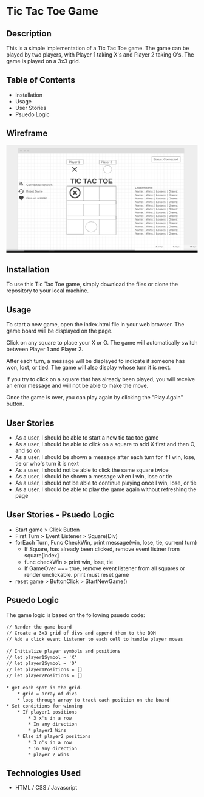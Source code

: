 # Tic Tac Toe Game

## Description
This is a simple implementation of a Tic Tac Toe game. The game can be played by two players, with Player 1 taking X's and Player 2 taking O's. The game is played on a 3x3 grid.

## Table of Contents

* Installation
* Usage
* User Stories
* Psuedo Logic

## Wireframe
![Wireframe](wireframe.png)


## Installation

To use this Tic Tac Toe game, simply download the files or clone the repository to your local machine.

## Usage

To start a new game, open the index.html file in your web browser. The game board will be displayed on the page.

Click on any square to place your X or O. The game will automatically switch between Player 1 and Player 2.

After each turn, a message will be displayed to indicate if someone has won, lost, or tied. The game will also display whose turn it is next.

If you try to click on a square that has already been played, you will receive an error message and will not be able to make the move.

Once the game is over, you can play again by clicking the "Play Again" button.

## User Stories

* As a user, I should be able to start a new tic tac toe game
* As a user, I should be able to click on a square to add X first and then O, and so on
* As a user, I should be shown a message after each turn for if I win, lose, tie or who's turn it is next
* As a user, I should not be able to click the same square twice
* As a user, I should be shown a message when I win, lose or tie
* As a user, I should not be able to continue playing once I win, lose, or tie
* As a user, I should be able to play the game again without refreshing the page

## User Stories - Psuedo Logic
* Start game > Click Button 
* First Turn > Event Listener > Square(Div)
*   forEach Turn, Func CheckWin, print message(win, lose, tie, current turn)
    * If Square, has already been clicked, remove event listner from square[index]
    * func checkWin > print win, lose, tie
    * If GameOver === true, remove event listener from all squares or render unclickable.
        print must reset game
* reset game > ButtonClick > StartNewGame()

## Psuedo Logic

The game logic is based on the following psuedo code:
```
// Render the game board
// Create a 3x3 grid of divs and append them to the DOM
// Add a click event listener to each cell to handle player moves

// Initialize player symbols and positions
// let player1Symbol = 'X'
// let player2Symbol = 'O'
// let player1Positions = []
// let player2Positions = []

* get each spot in the grid.
    * grid = array of divs
    * loop through array to track each position on the board
* Set conditions for winning
    * If player1 positions
        * 3 x's in a row
        * In any direction
        * player1 Wins
    * Else if player2 positions
        * 3 o's in a row
        * in any direction
        * player 2 wins
```

## Technologies Used 
* HTML / CSS / Javascript